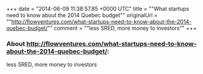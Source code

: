 +++
date = "2014-06-09 11:38:57.85 +0000 UTC"
title = ""What startups need to know about the 2014 Quebec budget""
originalUrl = ""http://flowventures.com/what-startups-need-to-know-about-the-2014-quebec-budget/""
comment = ""less SRED, more money to investors""
+++

### About http://flowventures.com/what-startups-need-to-know-about-the-2014-quebec-budget/:

less SRED, more money to investors
